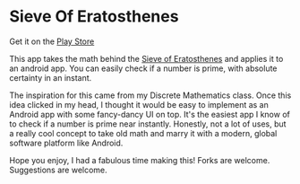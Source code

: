 # Sieve Of Eratosthenes

Get it on the [Play Store](https://play.google.com/apps/publish/?dev_acc=15931450086873854169#MarketListingPlace:p=com.gmail.rixx.justin.sieveoferatosthenes)

This app takes the math behind the [Sieve of Eratosthenes](https://www.youtube.com/watch?v=V08g_lkKj6Q) and applies it to an android app. You can easily check if a number is prime, with absolute certainty in an instant.

The inspiration for this came from my Discrete Mathematics class. Once this idea clicked in my head, I thought it would be easy to implement as an Android app with some fancy-dancy UI on top. It's the easiest app I know of to check if a number is prime near instantly. Honestly, not a lot of uses, but a really cool concept to take old math and marry it with a modern, global software platform like Android.

Hope you enjoy, I had a fabulous time making this! Forks are welcome. Suggestions are welcome.
